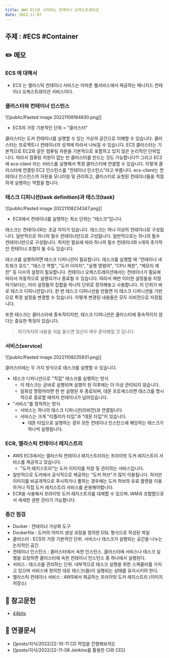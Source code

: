 ```yaml
---
title: AWS ECS로 시작하는 컨테이너 오케스트레이션
date: 2022-11-07
---
```


## 주제 : #ECS #Container

## ✏️ 메모

### ECS 에 대해서

- ECS 는 엘라스틱 컨테이너 서비스는 아마존 웹서비스에서 제공하는 매니지드 컨테이너 오케스트레이션 서비스이다.

### 클러스터와 컨테이너 인스턴스

![[public/Pasted image 20221108184830.png]]

- ECS의 가장 기본적인 단위 = "클러스터"

클러스터는 도커 컨테이너를 실행할 수 있는 가상의 공간으로 이해할 수 있습니다. 클러스터는 프로젝트나 컨테이너의 성격에 따라서 나눠질 수 있습니다. ECS 클러스터는 기본적으로 EC2와 같은 컴퓨팅 자원을 기본적으로 포함하고 있지 않은 논리적인 단위입니다. 따라서 컴퓨팅 자원이 없는 빈 클러스터를 만드는 것도 가능합니다?! 그리고 EC2에 ecs-client 라는 서비스를 실행해서 특정 클러스터에 연결할 수 있습니다. 이렇게 클러스터에 연결된 EC2 인스턴스를 "컨테이너 인스턴스"라고 부릅니다. ecs-client는 컨테이너 인스턴스의 자원을 모니터링 및 관리하고, 클러스터로 요청된 컨테이너들을 적절하게 실행하는 역할을 합니다.

### 태스크 디피니션(task definition)과 태스크(task)

![[public/Pasted image 20221108234347.png]]

- ECS에서 컨테이너를 실행하는 최소 단위는 "태스크"입니다.

태스크는 컨테이너와는 조금 차이가 있습니다. 태스크는 하나 이상의 컨테이너로 구성됩니다. 일반적으로 하나의 필수 컨테이너만으로 구성됩니다. 일반적으로는 하나의 필수 컨테이너만으로 구성됩니다. 하지만 필요에 따라 하나의 필수 컨테이너와 n개의 추가적인 컨테이너 조합이 될 수도 있습니다.

태스크를 실행하려면 태스크 디피니션이 필요합니다. 태스크를 실행할 때 "컨테이너 네트워크 모드", "태스크 역할", "도커 이미지", "실행 명령어", "CPU 제한", "메모리 제한" 등 다수의 설정이 필요합니다. 컨테이너 오케스트레이션에서는 컨테이너가 필요에 따라서 자동적으로 실행되거나 종료될 수 있습니다. 따라서 매번 이러한 설정들을 지정하기보다는, 미리 설정들의 집합을 하나의 단위로 정의해놓고 사용합니다. 이 단위가 바로 태스크 디피니션입니다. 한 번 태스크 디피니션을 만들면 이 태스크 디피니션을 기반으로 특정 설정을 변경할 수 있습니다. 이렇게 변경된 내용들은 모두 리비전으로 저장됩니다.

또한 태스크는 클러스터에 종속적이지만, 태스크 디피니션은 클러스터에 종속적이지 않다는 중요한 특징이 있습니다.

> 여기까지의 내용을 처음 들으면 정신이 매우 혼미해질 것 입니다.

### 서비스(service)

![[public/Pasted image 20221108235931.png]]

클러스터에는 두 가지 방식으로 태스크를 실행할 수 있습니다.

- 태스크 디피니션으로 "직접" 태스크를 실행하는 방식
  - 이 태스크는 곧바로 실행되며 실행이 된 이후에는 더 이상 관리되지 않습니다.
  - 일회성 명령어라면 한 번 실행된 후 종료되며, 데몬 프로세스라면 태스크를 명시적으로 종료할 때까지 컨테이너가 남아있습니다.
- "서비스"를 정의하는 방식
  - 서비스는 하나의 태스크 디피니션(리비전)과 연결됩니다.
  - 서비스는 크게 "리플리카 타입"과 "데몬 타입"이 있습니다.
    - 데몬 타입으로 실행하는 경우 모든 컨테이너 인스턴스에 해당하는 태스크가 하나씩 실행됩니다.

### ECR, 엘라스틱 컨테이너 레지스트리

- AWS ECS에서는 엘라스틱 컨테이너 레지스트리라는 프라이빗 도커 레지스트리 서비스를 제공하고 있습니다.
  - "도커 레지스트리"는 도커 이미지를 저장 및 관리하는 서비스입니다.
- 일반적으로 도커에서 공식적으로 제공하는 "도커 허브"가 많이 이용됩니다. 하지만 이미지를 비공개적으로 푸시하거나 풀하는 경우에는 도커 허브의 유료 플랜을 이용하거나 직접 도커 레지스트리 서비스를 운용해야합니다.
- ECR을 사용해서 프라이빗 도커 레지스트리를 대체할 수 있으며, IAM과 조합함으로서 세세한 권한 관리가 가능합니다.

### 중간 점검

- Docker : 컨테이너 가상화 도구
- Dockerfile : 도커의 이미지 생성 과정을 정의한 DSL 형식으로 작성된 파일
- 클러스터 : ECS의 가장 기본적인 단위. 서비스나 태스크가 실행되는 공간을 나누는 논리적인 공간.
- 컨테이너 인스턴스 : 클러스터에서 속한 인스턴스. 클러스터에 서비스나 태스크 실행을 요청하면 클러스터에 속한 컨테이너 인스턴스 중 하나에서 실행된다.
- 서비스 : 태스크를 관리하는 단위. 내부적으로 태스크 실행을 위한 스케줄러를 가지고 있으며 서비스에 정의한 대로 태스크(들)이 실행되는 상태를 유지시키려 한다.
- 엘라스틱 컨테이너 서비스 : AWS에서 제공하는 프라이빗 도커 레지스트리 (이미지 저장소)

## 🔗 참고문헌

- [44bits](https://www.44bits.io/ko/post/container-orchestration-101-with-docker-and-aws-elastic-container-service#ecs-%ED%8A%9C%ED%86%A0%EB%A6%AC%EC%96%BC)

## 🔗 연결문서

- [[posts/지식/2022/22-10-11 CD 작업을 진행해보자]]
- [[posts/지식/2022/22-11-08 Jenkins를 활용한 CI와 CD]]
